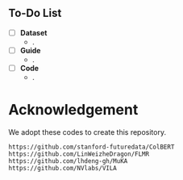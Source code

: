 ## To-Do List
- [ ] **Dataset**
  - .
- [ ] **Guide**
  - .
- [ ] **Code**
  - .

# Acknowledgement

We adopt these codes to create this repository.

```
https://github.com/stanford-futuredata/ColBERT
https://github.com/LinWeizheDragon/FLMR
https://github.com/lhdeng-gh/MuKA
https://github.com/NVlabs/VILA
```
